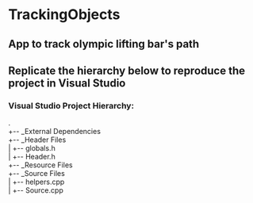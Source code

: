 # TrackingObjects
## App to track olympic lifting bar's path

## Replicate the hierarchy below to reproduce the project in Visual Studio
### Visual Studio Project Hierarchy:

.  
+-- _External Dependencies  
+-- _Header Files  
|   +-- globals.h  
|   +-- Header.h  
+-- _Resource Files  
+-- _Source Files  
|   +-- helpers.cpp  
|   +-- Source.cpp  